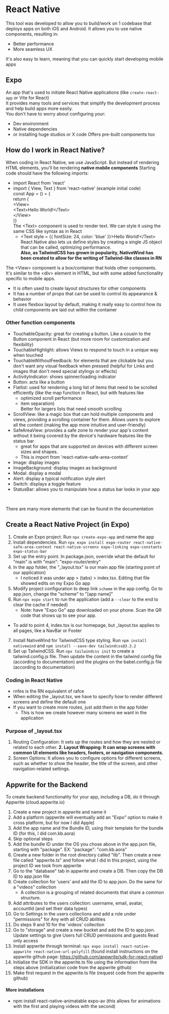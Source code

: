# React Native
This tool was developed to allow you to build/work on 1 codebase that deploys apps on both iOS and Android.
It allows you to use native components, resulting in:
- Better performance
- More seamless UX

It's also easy to learn, meaning that you can quickly start developing mobile apps

## Expo
An app that's used to initiate React Native applications (like `create-react-app` or Vite for React) <br />
It provides many tools and services that simplify the development process and help build apps more easily. <br />
You don't have to worry about configuring your: 
- Dev environment
- Native dependencies
- or installing huge studios or X code
Offers pre-built components too

## How do I work in React Native?
When coding in React Native, we use JavaScript. But instead of rendering HTML elements, you'll be rendering **native mobile components**
Starting code should have the following imports:
- import React from 'react'
- import { View, Text } from 'react-native'
(example initial code)<br />
    const App = () = {<br />
      return (<br />
        \<View><br />
          \<Text>Hello World!\</Text><br />
        \</View><br />
      )}<br />
The \<Text> component is used to render text. We can style it using the same CSS like syntax as in React
  - <Text style = {{ fontSize: 24, color: 'blue' }}>Hello World!\</Text> <br />
  React Native also lets us define styles by creating a single JS object that can be called, optimizing performance.<br />
  **Also, as TailwindCSS has grown in popularity, NativeWind has been created to allow for the writing of Tailwind-like classes in RN<br />**

The \<View> component is a box/container that holds other components.<br />
It's similar to the \<div> element in HTML, but with some added functionality specific to mobile apps.<br />
  - It is often used to create layout structures for other components
  - It has a number of props that can be used to control its appearance & behavior
  - It uses flexbox layout by default, making it really easy to control how its child components are laid out within the container

### Other function components
- TouchableOpacity: great for creating a button. Like a cousin to the Button component in React (but more room for customization and flexibility)
- TouchableHighlight: allows Views to respond to touch in a unique way when touched
- TouchableWithoutFeedback: for elements that are clickable but you don't want any visual feedback when pressed (helpful for Links and images that don't need special stylings or effects)
- ActivityIndicator: shows spinner/loading indicator
- Button: acts like a button
- Flatlist: used for rendering a long list of items that need to be scrolled efficiently (like the map function in React, but with features like
    - optimized scroll performance
    - item separation)
  <br />Better for largers lists that need smooth scrolling
- ScrollView: like a magic box that can hold multiple components and views, providing a scrolling container for them. Allows users to explore all the content (making the app more intuitive and user-friendly)
- SafeAreaView: provides a safe zone to render your app's content without it being covered by the device's hardware features like the status bar
    - great for apps that are supported on devices with different screen sizes and shapes.
    - This is import from 'react-native-safe-area-context'
- Image: display images
- ImageBackground: display images as background
- Modal: display a modal
- Alert: display a typical notification style alert
- Switch: displays a toggle feature
- StatusBar: allows you to manipulate how a status bar looks in your app
<br />

There are many more elements that can be found in the documentation

## Create a React Native Project (in Expo)
1. Create an Expo project. Run `npx create-expo-app` and name the app
2. Install dependencies. Run `npx expo install expo-router react-native-safe-area-context react-native-screens expo-linking expo-constants expo-status-bar`
3. Set up the entry point. In package.json, override what the default for "main" is with "main": "expo-router/entry"
4. In the app folder, the "_layout.tsx" is our main app file (starting point of our application)
    - I noticed it was under app > (tabs) > index.tsx. Editing that file showed edits on my Expo Go app
5. Modify project configuration to deep link `scheme` in the app config. Go to app.json, change the "scheme" to "[app name]"
6. Run `npx expo start` to run the application (add a `--clear` to the end to clear the cache if needed)
    - Note: have "Expo Go" app downloaded on your phone. Scan the QR code that shows up to see your app.
- To add to point 4, index.tsx is our homepage, but _layout.tsx applies to all pages, like a NavBar or Footer
7. Install NativeWind for TailwindCSS type styling. Run `npm install nativewind` and `npm install --save-dev tailwindcss@3.3.2`
8. Set up TailwindCSS. Run `npx tailwindcss init` to create a tailwind.config.js file. Then update the content in the tailwind config file (according to documentation) and the plugins on the babel.config.js file (according to documentation)

### Coding in React Native
- rnfes is the RN equivalent of rafce
- When editing the _layout.tsx, we have to specify how to render different screens and define the default one
- If you want to create more routes, just add them in the app folder
    - This is how we create however many screens we want in the application
  
### Purpose of _layout.tsx
1. Routing Configuration: It sets up the routes and how they are nested or related to each other.
**2. Layout Wrapping: It can wrap screens with common UI elements like headers, footers, or navigation components.**
3. Screen Options: It allows you to configure options for different screens, such as whether to show the header, the title of the screen, and other navigation-related settings.

## Appwrite for the Backend
To create backend functionality for your app, including a DB, do it through Appwrite (cloud.appwrite.io)
1. Create a new project in appwrite and name it
2. Add a platform (appwrite will eventually add an "Expo" option to make it cross platform, but for now I did Apple)
3. Add the app name and the Bundle ID, using their template for the bundle ID (for this, I did com.kb.aora)
4. Skip optional steps
5. Add the bundle ID under the OS you chose above in the app.json file, starting with "package". EX: "package": "com.kb.aora"
6. Create a new folder in the root directory called "lib". Then create a new file called "appwrite.ts" and follow what I did in this project, using the project ID we took from appwrite
7. Go to the "database" tab in appwrite and create a DB. Then copy the DB ID to app.json file
8. Create collection for 'users' and add the ID to app.json. Do the same for a "videos" collection
    - A collection is a grouping of related documents that share a common structure.
9. Add attributes to the users collection: username, email, avatar, accountId (and set their data types)
10. Go to Settings in the users collections and add a role under "permissions" for Any with all CRUD abilities
11. Do steps 9 and 10 for the 'videos' collection
12. Go to "storage" and create a new bucket and add the ID to app.json. Update settings to give Users full CRUD permissions and guests Read only access
13. Install appwrite through terminal: `npx expo install react-native-appwrite react-native-url-polyfill` (found install instructions on the appwrite github page: https://github.com/appwrite/sdk-for-react-native)
14. Initialize the SDK in the appwrite.ts file using the information from the steps above (initialization code from the appwrite github)
15. Make first request in the appwrite.ts file (request code from the appwrite github)


#### More installations
- npm install react-native-animatable expo-av (this allows for animations with the first and playing videos with the second)